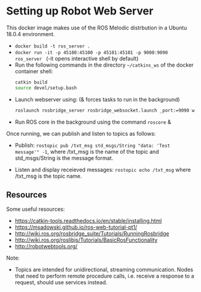 # Setting up Robot Web Server

This docker image makes use of the ROS Melodic distrbution in a Ubuntu 18.0.4 environment.

* `docker build -t ros_server .`
* `docker run -it -p 45100:45100 -p 45101:45101 -p 9000:9090 ros_server `  (-it opens interactive shell by default)
* Run the following commands in the directory `~/catkins_ws` of the docker container shell:
    ```bash
    catkin build
    source devel/setup.bash
    ``` 
* Launch webserver using: (& forces tasks to run in the background)
    ```bash
    roslaunch rosbridge_server rosbridge_websocket.launch _port:=9090 websocket_external_port:=9000 --screen &
    ``` 
* Run ROS core in the background using the command `roscore` &

Once running, we can publish and listen to topics as follows:

* Publish: `rostopic pub /txt_msg std_msgs/String "data: 'Test message'" -1`, where /txt_msg is the name of the topic and std_msgs/String is the message format.

* Listen and display receieved messages: `rostopic echo /txt_msg` where /txt_msg is the topic name.


## Resources

Some useful resources:
* https://catkin-tools.readthedocs.io/en/stable/installing.html
* https://msadowski.github.io/ros-web-tutorial-pt1/
* http://wiki.ros.org/rosbridge_suite/Tutorials/RunningRosbridge
* http://wiki.ros.org/roslibjs/Tutorials/BasicRosFunctionality
* http://robotwebtools.org/

Note:
* Topics are intended for unidirectional, streaming communication. Nodes that need to perform remote procedure calls, i.e. receive a response to a request, should use services instead.




